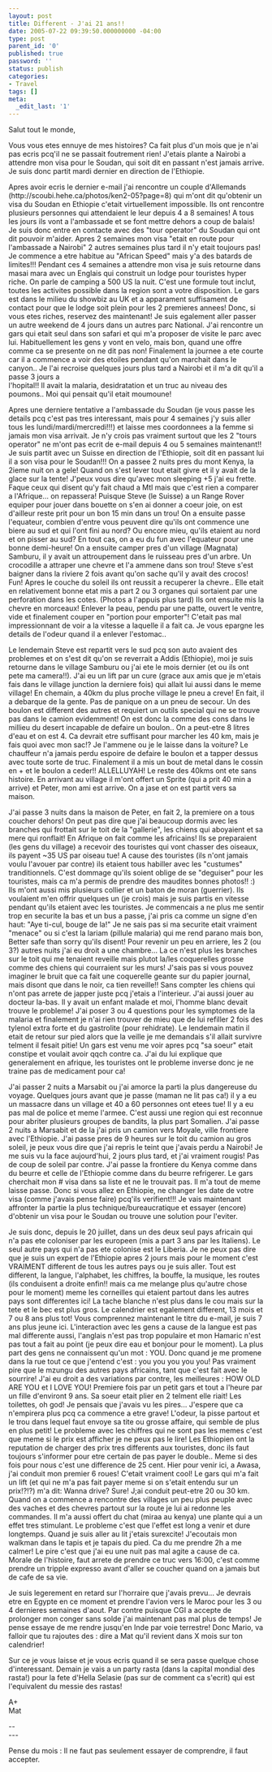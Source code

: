 ```yaml
---
layout: post
title: Different - J'ai 21 ans!!
date: 2005-07-22 09:39:50.000000000 -04:00
type: post
parent_id: '0'
published: true
password: ''
status: publish
categories:
- Travel
tags: []
meta:
  _edit_last: '1'
---
```

<p>Salut tout le monde,</p>
<p>Vous vous etes ennuye de mes histoires? Ca fait plus d'un mois que je n'ai pas ecris pcq'il ne se passait foutrement rien! J'etais plante a Nairobi a attendre mon visa pour le Soudan, qui soit dit en passant n'est jamais arrive. Je suis donc partit mardi dernier en direction de l'Ethiopie.</p>
<p><!--more--></p>
<p>Apres avoir ecris le dernier e-mail j'ai rencontre un couple d'Allemands (http://scoubi.hehe.ca/photos/ken2-05?page=8) qui m'ont dit qu'obtenir un visa du Soudan en Ethiopie c'etait virtuellement impossible. Ils ont rencontre plusieurs personnes qui attendaient le leur depuis 4 a 8 semaines! A tous les jours ils vont a l'ambassade et se font mettre dehors a coup de balais! Je suis donc entre en contacte avec des "tour operator" du Soudan qui ont dit pouvoir m'aider. Apres 2 semaines mon visa "etait en route pour l'ambassade a Nairobi" 2 autres semaines plus tard il n'y etait toujours pas! Je commence a etre habitue au "African Speed" mais y'a des batards de limites!!! Pendant ces 4 semaines a attendre mon visa je suis retourne dans masai mara avec un Englais qui construit un lodge pour touristes hyper riche. On parle de camping a 500 US la nuit. C'est une formule tout inclut, toutes les activites possible dans la region sont a votre disposition. Le gars est dans le milieu du showbiz au UK et a apparament suffisament de contact pour que le lodge soit plein pour les 2 premieres annees! Donc, si vous etes riches, reservez des maintenant! Je suis egalement aller passer un autre weekend de 4 jours dans un autres parc National. J'ai rencontre un gars qui etait seul dans son safari et qui m'a proposer de visite le parc avec lui. Habituellement les gens y vont en velo, mais bon, quand une offre comme ca se presente on ne dit pas non! Finalement la journee a ete courte car il a commence a voir des etoiles pendant qu'on marchait dans le canyon.. Je l'ai recroise quelques jours plus tard a Nairobi et il m'a dit qu'il a passe 3 jours a<br />
l'hopital!! Il avait la malaria, desidratation et un truc au niveau des poumons.. Moi qui pensait qu'il etait moumoune!</p>
<p>Apres une derniere tentative a l'ambassade du Soudan (je vous passe les details pcq c'est pas tres interessant, mais pour 4 semaines j'y suis aller tous les lundi/mardi/mercredi!!!) et laisse mes coordonnees a la femme si jamais mon visa arrivait. Je n'y crois pas vraiment surtout que les 2 "tours operator" ne m'ont pas ecrit de e-mail depuis 4 ou 5 semaines maintenant!! Je suis partit avec un Suisse en direction de l'Ethiopie, soit dit en passant lui il a son visa pour le Soudan!!! On a passee 2 nuits pres du mont Kenya, la 2ieme nuit on a gele! Quand on s'est lever tout etait givre et il y avait de la glace sur la tente! J'peux vous dire qu'avec mon sleeping +5 j'ai eu frette. Faque ceux qui disent qu'y fait chaud a Mtl mais que c'est rien a comparer a l'Afrique... on repassera! Puisque Steve (le Suisse) a un Range Rover equiper pour jouer dans bouette on s'en ai donner a coeur joie, on est d'ailleur reste prit pour un bon 15 min dans un trou! On a ensuite passe l'equateur, combien d'entre vous peuvent dire qu'ils ont commence une biere au sud et qui l'ont fini au nord? Ou encore mieu, qu'ils etaient au nord et on pisser au sud? En tout cas, on a eu du fun avec l'equateur pour une bonne demi-heure! On a ensuite camper pres d'un village (Magnata) Samburu, il y avait un attroupement dans le ruisseau pres d'un arbre. Un crocodille a attraper une chevre et l'a ammene dans son trou! Steve s'est baigner dans la riviere 2 fois avant qu'on sache qu'il y avait des crocos! Fun! Apres le couche du soleil ils ont reussit a recuperer la chevre.. Elle etait en relativement bonne etat mis a part 2 ou 3 organes qui sortaient par une perforation dans les cotes. (Photos a l'appuis plus tard) Ils ont ensuite mis la chevre en morceaux! Enlever la peau, pendu par une patte, ouvert le ventre, vide et finalement couper en "portion pour emporter"! C'etait pas mal impressionnant de voir a la vitesse a laquelle il a fait ca. Je vous epargne les details de l'odeur quand il a enlever l'estomac..</p>
<p>Le lendemain Steve est repartit vers le sud pcq son auto avaient des problemes et on s'est dit qu'on se reverrait a Addis (Ethiopie), moi je suis retourne dans le village Samburu ou j'ai ete le mois dernier (et ou ils ont pete ma camera!!). J'ai eu un lift par un cure (grace aux amis que je m'etais fais dans le village junction la derniere fois) qui allait lui aussi dans le meme village! En chemain, a 40km du plus proche village le pneu a creve! En fait, il a debarque de la gente. Pas de panique on a un pneu de secour. Un des boulon est different des autres et requiert un outils special qui ne se trouve pas dans le camion evidemment! On est donc la comme des cons dans le millieu du desert incapable de defaire un boulon.. On a peut-etre 8 litres d'eau et on est 4. Ca devrait etre suffisant pour marcher les 40 km, mais je fais quoi avec mon sac!? Je l'ammene ou je le laisse dans la voiture? Le chauffeur n'a jamais perdu espoire de defaire le boulon et a tapper dessus avec toute sorte de truc. Finalement il a mis un bout de metal dans le cossin en + et le boulon a ceder!! ALLELLUYAH! Le reste des 40kms ont ete sans histoire. En arrivant au village il m'ont offert un Sprite (qui a prit 40 min a arrive) et Peter, mon ami est arrive. On a jase et on est partit vers sa maison.</p>
<p>J'ai passe 3 nuits dans la maison de Peter, en fait 2, la premiere on a tous coucher dehors! On peut pas dire que j'ai beaucoup dormis avec les branches qui frottait sur le toit de la "gallerie", les chiens qui aboyaient et sa mere qui ronflait! En Afrique on fait comme les africains! Ils se preparaient (les gens du village) a recevoir des touristes qui vont chasser des oiseaux, ils payent ~35 US par oiseau tue! A cause des touristes (ils n'ont jamais voulu l'avouer par contre) ils etaient tous habiller avec les "custumes" tranditionnels. C'est dommage qu'ils soient oblige de se "deguiser" pour les touristes, mais ca m'a permis de prendre des maudites bonnes photos!! :) Ils m'ont aussi mis plusieurs collier et un baton de moran (guerrier). Ils voulaient m'en offrir quelques un (je crois) mais je suis partis en vitesse pendant qu'ils etaient avec les touristes. Je commencais a ne plus me sentir trop en securite la bas et un bus a passe, j'ai pris ca comme un signe d'en haut: "Aye ti-cul, bouge de la!" Je ne sais pas si ma securite etait vraiment "menace" ou si c'est la lariam (pillule malaria) qui me rend parano mais bon, Better safe than sorry qu'ils disent! Pour revenir un peu en arriere, les 2 (ou 3?) autres nuits j'ai eu droit a une chambre... La ce n'est plus les branches sur le toit qui me tenaient reveille mais plutot la/les coquerelles grosse comme des chiens qui courraient sur les murs! J'sais pas si vous pouvez imaginer le bruit que ca fait une coquerelle geante sur du papier journal, mais disont que dans le noir, ca tien reveille!! Sans compter les chiens qui n'ont pas arrete de japper juste pcq j'etais a l'interieur. J'ai aussi jouer au docteur la-bas. Il y avait un enfant malade et moi, l'homme blanc devait trouve le probleme! J'ai poser 3 ou 4 questions pour les symptomes de la malaria et finalement je n'ai rien trouver de mieu que de lui refiller 2 fois des tylenol extra forte et du gastrolite (pour rehidrate). Le lendemain matin il etait de retour sur pied alors que la veille je me demandais s'il allait survivre telment il fesait pitie! Un gars est venu me voir apres pcq "sa soeur" etait constipe et voulait avoir qqch contre ca. J'ai du lui explique que generalement en afrique, les touristes ont le probleme inverse donc je ne traine pas de medicament pour ca!</p>
<p>J'ai passer 2 nuits a Marsabit ou j'ai amorce la parti la plus dangereuse du voyage. Quelques jours avant que je passe (maman ne lit pas ca!) il y a eu un massacre dans un village et 40 a 60 personnes ont etees tue! Il y a eu pas mal de police et meme l'armee. C'est aussi une region qui est reconnue pour abriter plusieurs groupes de bandits, la plus part Somalien. J'ai passe 2 nuits a Marsabit et de la j'ai pris un camion vers Moyale, ville frontiere avec l'Ethiopie. J'ai passe pres de 9 heures sur le toit du camion au gros soleil, je peux vous dire que j'ai repris le teint que j'avais perdu a Nairobi! Je me suis vu la face aujourd'hui, 2 jours plus tard, et j'ai vraiment rougis! Pas de coup de soleil par contre. J'ai passe la frontiere du Kenya comme dans du beurre et celle de l'Ethiopie comme dans du beurre refrigerer. Le gars cherchait mon # visa dans sa liste et ne le trouvait pas. Il m'a tout de meme laisse passe. Donc si vous allez en Ethiopie, ne changer les date de votre visa (comme j'avais pense faire) pcq'ils verifient!!! Je vais maintenant affronter la partie la plus technique/bureaucratique et essayer (encore) d'obtenir un visa pour le Soudan ou trouve une solution pour l'eviter.</p>
<p>Je suis donc, depuis le 20 juillet, dans un des deux seul pays africain qui n'a pas ete coloniser par les europeen (mis a part 3 ans par les Italiens). Le seul autre pays qui n'a pas ete colonise est le Liberia. Je ne peux pas dire que je suis un expert de l'Ethiopie apres 2 jours mais pour le moment c'est VRAIMENT different de tous les autres pays ou je suis aller. Tout est different, la langue, l'alphabet, les chiffres, la bouffe, la musique, les routes (ils conduisent a droite enfin!! mais ca me melange plus qu'autre chose pour le moment) meme les corneilles qui etaient partout dans les autres pays sont differentes ici! La tache blanche n'est plus dans le cou mais sur la tete et le bec est plus gros. Le calendrier est egalement different, 13 mois et 7 ou 8 ans plus tot! Vous comprennez maintenant le titre du e-mail, je suis 7 ans plus jeune ici. L'interaction avec les gens a cause de la langue est pas mal differente aussi, l'anglais n'est pas trop populaire et mon Hamaric n'est pas tout a fait au point (je peux dire eau et bonjour pour le moment). La plus part des gens ne connaissent qu'un mot : YOU. Donc quand je me promene dans la rue tout ce que j'entend c'est : you you you you you! Pas vraiment pire que le mzungu des autres pays africains, tant que c'est fait avec le sourrire! J'ai eu droit a des variations par contre, les meilleures : HOW OLD ARE YOU et I LOVE YOU! Premiere fois par un petit gars et tout a l'heure par un fille d'environt 9 ans. Sa soeur etait plier en 2 telment elle riait! Les toilettes, oh god! Je pensais que j'avais vu les pires... J'espere que ca n'empirera plus pcq ca commence a etre grave! L'odeur, la pisse partout et le trou dans lequel faut envoye sa tite ou grosse affaire, qui semble de plus en plus petit! Le probleme avec les chiffres qui ne sont pas les memes c'est que meme si le prix est afficher je ne peux pas le lire! Les Ethiopien ont la reputation de charger des prix tres differents aux touristes, donc ils faut toujours s'informer pour etre certain de pas payer le double.. Meme si des fois pour nous c'est une difference de 25 cent. Hier pour venir ici, a Awasa, j'ai conduit mon premier 6 roues! C'etait vraiment cool! Le gars qui m'a fait un lift (et qui ne m'a pas fait payer meme si on s'etait entendu sur un prix!?!?) m'a dit: Wanna drive? Sure! J;ai conduit peut-etre 20 ou 30 km. Quand on a commence a rencontre des villages un peu plus peuple avec des vaches et des chevres partout sur la route je lui ai redonne les commandes. Il m'a aussi offert du chat (miraa au kenya) une plante qui a un effet tres stimulant. Le probleme c'est que l'effet est long a venir et dure longtemps. Quand je suis aller au lit j'etais surexcite! J'ecoutais mon walkman dans le tapis et je tapais du pied. Ca du me prendre 2h a me calmer! Le pire c'est que j'ai eu une nuit pas mal agite a cause de ca. Morale de l'histoire, faut arrete de prendre ce truc vers 16:00, c'est comme prendre un tripple expresso avant d'aller se coucher quand on a jamais but de cafe de sa vie.</p>
<p>Je suis legerement en retard sur l'horraire que j'avais prevu... Je devrais etre en Egypte en ce moment et prendre l'avion vers le Maroc pour les 3 ou 4 dernieres semaines d'aout. Par contre puisque CGI a accepte de prolonger mon conger sans solde j'ai maintenant pas mal plus de temps! Je pense essaye de me rendre jusqu'en Inde par voie terrestre! Donc Mario, va falloir que tu rajoutes des : dire a Mat qu'il revient dans X mois sur ton calendrier!</p>
<p>Sur ce je vous laisse et je vous ecris quand il se sera passe quelque chose d'interessant. Demain je vais a un party rasta (dans la capital mondial des rasta!) pour la fete d'Hella Selasie (pas sur de comment ca s'ecrit) qui est l'equivalent du messie des rastas!</p>
<p>A+<br />
Mat</p>
<p>--<br />
---
  
Pense du mois : Il ne faut pas seulement essayer de comprendre, il faut accepter.